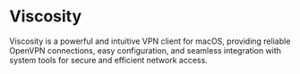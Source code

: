 # Viscosity
Viscosity is a powerful and intuitive VPN client for macOS, providing reliable OpenVPN connections, easy configuration, and seamless integration with system tools for secure and efficient network access.
